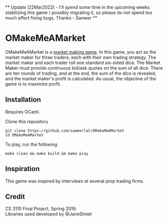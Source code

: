 ** Update (22Mar2022) - I'll spend some time in the upcoming weeks stabilizing this game / possibly migrating it, so please do not spend too much effort fixing bugs. Thanks - Sameer ** 

# OMakeMeAMarket

OMakeMeAMarket is a [market making game](https://en.wikipedia.org/wiki/Market_maker).  In this game, you act as the market maker for three traders, each with their own trading strategy.  The market maker and each trader roll one standard six-sided dice.  The Market Maker must provide continuous bid/ask quotes on the sum of all dice.  There are ten rounds of trading, and at the end, the sum of the dice is revealed, and the market maker's profit is calculated.  As usual, the objective of the game is to maximize profit. 



## Installation
Requires OCaml.

Clone this repository
```
git clone https://github.com/sameerlal/OMakeMeAMarket
cd OMakeMeAMarket
```

To play, run the following
```
make clean && make build && make play
```


## Inspiration

This game was inspired by interviews at several prop trading firms.

## Credit

CS 3110 Final Project, Spring 2019.  
Libraries used developed by @JaneStreet
